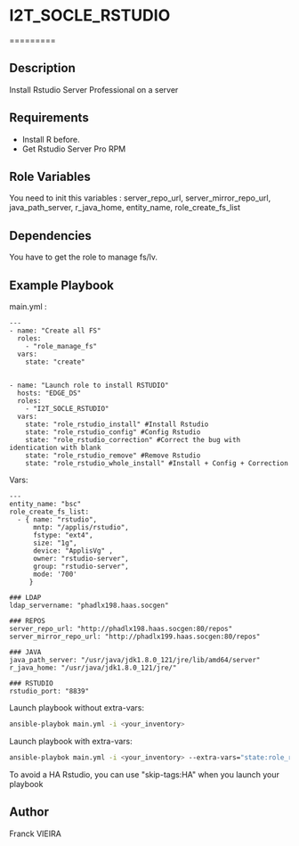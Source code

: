 # I2T_SOCLE_RSTUDIO
=========

Description
------------
Install Rstudio Server Professional on a server

Requirements
------------
- Install R before.
- Get Rstudio Server Pro RPM

Role Variables
------------
You need to init this variables :
server_repo_url, server_mirror_repo_url, java_path_server, r_java_home, entity_name, role_create_fs_list

Dependencies
------------
You have to get the role to manage fs/lv.

Example Playbook
------------

main.yml :

```
---
- name: "Create all FS"
  roles:
    - "role_manage_fs"
  vars:
    state: "create"


- name: "Launch role to install RSTUDIO"
  hosts: "EDGE_DS"
  roles:
    - "I2T_SOCLE_RSTUDIO"
  vars:
    state: "role_rstudio_install" #Install Rstudio
    state: "role_rstudio_config" #Config Rstudio
    state: "role_rstudio_correction" #Correct the bug with identication with blank
    state: "role_rstudio_remove" #Remove Rstudio
    state: "role_rstudio_whole_install" #Install + Config + Correction
```

Vars:
```
---
entity_name: "bsc"
role_create_fs_list: 
  - { name: "rstudio",
      mntp: "/applis/rstudio",
      fstype: "ext4",
      size: "1g",
      device: "ApplisVg" ,
      owner: "rstudio-server",
      group: "rstudio-server",
      mode: '700'
     }

### LDAP
ldap_servername: "phadlx198.haas.socgen"

### REPOS
server_repo_url: "http://phadlx198.haas.socgen:80/repos"
server_mirror_repo_url: "http://phadlx199.haas.socgen:80/repos"

### JAVA
java_path_server: "/usr/java/jdk1.8.0_121/jre/lib/amd64/server"
r_java_home: "/usr/java/jdk1.8.0_121/jre/"

### RSTUDIO
rstudio_port: "8839"
```


Launch playbook without extra-vars:
```bash
ansible-playbok main.yml -i <your_inventory>
```

Launch playbook with extra-vars:
```bash
ansible-playbok main.yml -i <your_inventory> --extra-vars="state:role_rstudio_<install,config,correction,remove,whole_install>"
```

To avoid a HA Rstudio, you can use "skip-tags:HA" when you launch your playbook

Author
------------
Franck VIEIRA
